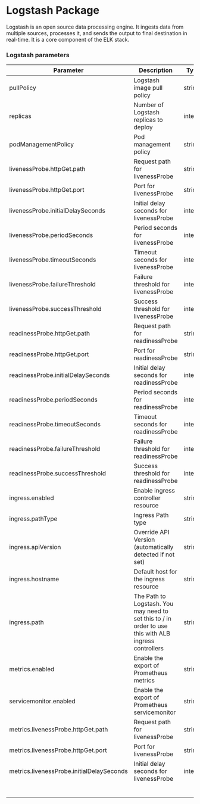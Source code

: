 # Logstash Package 

Logstash is an open source data processing engine. It ingests data from multiple sources, processes it, and sends the output to final destination in real-time. It is a core component of the ELK stack.

### Logstash parameters

|Parameter|Description|Type|Default|
|---------|-----------|----|-------|
|pullPolicy|Logstash image pull policy|string|IfNotPresent|
|replicas|Number of Logstash replicas to deploy|integer|1|
|podManagementPolicy|Pod management policy|string|OrderedReady|
|livenessProbe.httpGet.path|Request path for livenessProbe|string|/|
|livenessProbe.httpGet.port|Port for livenessProbe|string|monitoring|
|livenessProbe.initialDelaySeconds|Initial delay seconds for livenessProbe|integer|60|
|livenessProbe.periodSeconds|Period seconds for livenessProbe|integer|10|
|livenessProbe.timeoutSeconds|Timeout seconds for livenessProbe|integer|5|
|livenessProbe.failureThreshold|Failure threshold for livenessProbe|integer|6|
|livenessProbe.successThreshold|Success threshold for livenessProbe|integer|1|
|readinessProbe.httpGet.path|Request path for readinessProbe|string|/|
|readinessProbe.httpGet.port|Port for readinessProbe|string|monitoring|
|readinessProbe.initialDelaySeconds|Initial delay seconds for readinessProbe|integer|60|
|readinessProbe.periodSeconds|Period seconds for readinessProbe|integer|10|
|readinessProbe.timeoutSeconds|Timeout seconds for readinessProbe|integer|5|
|readinessProbe.failureThreshold|Failure threshold for readinessProbe|integer|6|
|readinessProbe.successThreshold|Success threshold for readinessProbe|integer|1|
|ingress.enabled|Enable ingress controller resource|string|FALSE|
|ingress.pathType|Ingress Path type|string|ImplementationSpecific|
|ingress.apiVersion|Override API Version (automatically detected if not set)|string|""|
|ingress.hostname|Default host for the ingress resource|string|logstash.local|
|ingress.path|The Path to Logstash. You may need to set this to / in order to use this with ALB ingress controllers|string|/|
|metrics.enabled|Enable the export of Prometheus metrics|string|FALSE|
|servicemonitor.enabled|Enable the export of Prometheus servicemonitor|string|FALSE|
|metrics.livenessProbe.httpGet.path|Request path for livenessProbe|string|/metrics|
|metrics.livenessProbe.httpGet.port|Port for livenessProbe|string|metrics|
|metrics.livenessProbe.initialDelaySeconds|Initial delay seconds for livenessProbe|integer|60|
|||||
|||||
|||||
|||||
|||||
|||||
